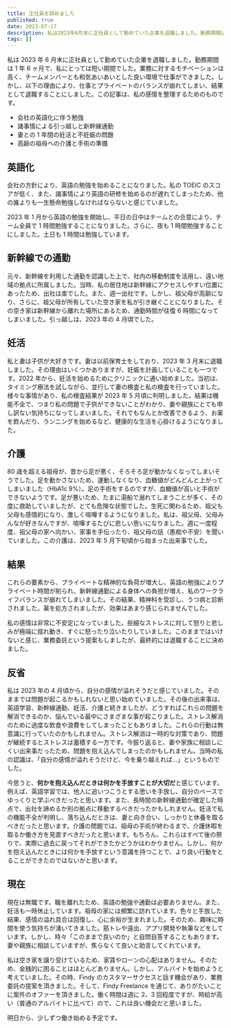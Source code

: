 ```yaml
---
title: 正社員を辞めました
published: true
date: 2023-07-17
description: 私は2023年6月末に正社員として勤めていた企業を退職しました。勤務期間は1年6ヶ月で、私にとっては短い期間でした。
tags: []
---
```


私は 2023 年 6 月末に正社員として勤めていた企業を退職しました。勤務期間は 1 年 6 ヶ月で、私にとっては短い期間でした。業務に対するモチベーションは高く、チームメンバーとも和気あいあいとした良い環境で仕事ができました。しかし、以下の理由により、仕事とプライベートのバランスが崩れてしまい、結果として退職することにしました。この記事は、私の感情を整理するためのものです。

- 会社の英語化に伴う勉強
- 諸事情による引っ越しと新幹線通勤
- 妻との 1 年間の妊活と不妊娠の問題
- 高齢の祖母への介護と手術の準備

## 英語化

会社の方針により、英語の勉強を始めることになりました。私の TOEIC のスコアが低く、また、諸事情により英語の研修を始めるのが遅れてしまったため、他の誰よりも一生懸命勉強しなければならないと感じていました。

2023 年 1 月から英語の勉強を開始し、平日の日中はチームとの合意により、チーム全員で 1 時間勉強することになりました。さらに、夜も 1 時間勉強することにしました。土日も 1 時間は勉強しています。

## 新幹線での通勤

元々、新幹線を利用した通勤を認識した上で、社内の移動制度を活用し、遠い地域の拠点に所属しました。当時、私の居住地は新幹線にアクセスしやすい位置にあったため、出社は楽でした。また、週一出社です。しかし、祖父母が高齢になり、さらに、祖父母が所有していた空き家を私が引き継ぐことになりました。その空き家は新幹線から離れた場所にあるため、通勤時間が往復 6 時間になってしまいました。引っ越しは、2023 年の 4 月頃でした。

## 妊活

私と妻は子供が大好きです。妻は以前保育士をしており、2023 年 3 月末に退職しました。その理由はいくつかありますが、妊娠を計画していることも一つです。2022 年から、妊活を始めるためにクリニックに通い始めました。当初は、タイミング療法を試しながら、並行して妻の検査と私の検査を行っていました。様々な事情があり、私の検査結果が 2023 年 5 月頃に判明しました。結果は機能不全で、つまり私の問題で子供ができないことがわかり、妻や親族にとても申し訳ない気持ちになってしまいました。それでもなんとか改善できるよう、お薬を飲んだり、ランニングを始めるなど、健康的な生活を心掛けるようになりました。

## 介護

80 歳を超える祖母が、昔から足が悪く、そろそろ足が動かなくなってしまいそうでした。足を動かさないため、運動しなくなり、血糖値がどんどんと上がってしまいました（HbA1c 9%）。足の手術をするのですが、血糖値が高いと手術ができないようです。足が悪いため、たまに湯船で溺れてしまうことが多く、その度に救助していましたが、とても危険な状態でした。生死に関わるため、祖父も父母も感情的になり、激しく喧嘩するようになりました。私は、祖父母、父母みんなが好きなんですが、喧嘩するたびに悲しい思いになりました。週に一度程度、祖父母の家へ向かい、家事を手伝ったり、祖父母の話（愚痴や不安）を聞いていました。この介護は、2023 年 5 月下旬頃から始まった出来事でした。

## 結果

これらの要素から、プライベートな精神的な負荷が増大し、英語の勉強によりプライベート時間が削られ、新幹線通勤による身体への負担が増え、私のワークライフバランスが崩れてしまいました。その結果、精神科を受診し、うつ病と診断されました。薬を処方されましたが、効果はあまり感じられませんでした。

私の感情は非常に不安定になっていました。些細なストレスに対して怒りと悲しみが極端に揺れ動き、すぐに怒ったり泣いたりしていました。このままではいけないと感じ、業務委託という提案もしましたが、最終的には退職することに決めました。

## 反省

私は 2023 年の 4 月頃から、自分の感情が溢れそうだと感じていました。そのままでは問題が起こるかもしれないと思い始めていました。その後の出来事は、英語学習、新幹線通勤、妊活、介護と続きましたが、どうすればこれらの問題を解消できるのか、悩んでいる最中にさまざまな事が起こりました。ストレス解消のために過度な飲食や浪費をしてしまったこともありました。これらの行動は無意識に行っていたのかもしれません。ストレス解消は一時的な対策であり、問題が継続するとストレスは蓄積する一方です。今振り返ると、妻や家族に相談しにくい出来事だったため、問題を抱え込んでしまったのかもしれません。当時の私の認識は、「自分の感情が溢れそうだけど、今を乗り越えれば…」というものでした。

今思うと、**何かを抱え込んだときは何かを手放すことが大切だ**と感じています。例えば、英語学習では、他人に追いつこうとする思いを手放し、自分のペースでゆっくりと学ぶべきだったと思います。また、長時間の新幹線通勤が確定した時点で、出社を諦めるか別の拠点に移動するべきだったかもしれません。妊活で私の機能不全が判明し、落ち込んだときは、妻と向き合い、しっかりと休養を取るべきだったと思います。介護の問題では、祖母の手術が終わるまで、介護休暇を取るか働き方を見直すべきだったと思います。もちろん、これらはすべて後の祭りで、実際に過去に戻ってそれができたかどうかはわかりません。しかし、何かを抱え込んだときには何かを手放すという意識を持つことで、より良い行動をとることができたのではないかと思います。

## 現在

現在は無職です。職を離れたため、英語の勉強や通勤は必要ありません。また、妊活も一時休止しています。祖母の家には頻繁に訪れています。色々と手放した結果、感情の溢れ具合は回復し、心に余裕が生まれました。そのため、趣味に時間を使う気持ちが湧いてきました。筋トレや遠出、アプリ開発や執筆などをしています。しかし、時々「このままで良いのか」と自問自答することもあります。妻や親族に相談していますが、焦らなくて良いと助言してくれています。

私は空き家を譲り受けているため、家賃やローンの心配はありません。そのため、金銭的に困ることはほとんどありません。しかし、アルバイトを始めようと考えていました。その時、Findy のカスタマーサクセスと話す機会があり、業務委託の提案を頂きました。そして、Findy Freelance を通じて、ありがたいことに案件のオファーを頂きました。働く時間は週に 2、3 回程度ですが、時給が高い（普通のアルバイトに比べて）ので、これは良い機会だと思いました。

明日から、少しずつ働き始める予定です。
